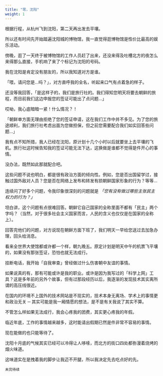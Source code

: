 ```yaml
---
title: "零，沈阳"
weight: 1
---
```


根据行程，从杭州飞到沈阳，第二天再出发去平壤。

所以还有时间先开始踏遍沈阳城的博物馆，我一直觉得逛博物馆是性价比最高的娱乐活动。

傍晚，逛了一天终于被博物馆的工作人员赶了出来，还没来得及吐槽北方的夜怎么来得那么直接，手机响了来了个标记为沈阳的号码。

我在沈阳是肯定没有朋友的，所以我知道对方是谁。

「喂，请问您是…吗？」，对方直呼我的全名，听起来口气有点着急的样子。

还没等我回答，「是这样子的，我们是旅行社的。我们得知您明天将要去朝鲜的旅程，而目前我们这边申报您的签证可能出了点问题…」

哎呦，我心底暗暗一紧！什么情况？！

「朝鲜单方面无理由拒绝了您的签证申请，这在我们工作中并不多见。为了您的旅途顺利，我们旅行社考虑出面为您做担保，但之前您需要配合我们如实回答些问题…」

我有点不知所措，我人已经在沈阳，原计划十几个小时以后就要坐上去平壤的飞机。旅行社这时候告知我的签证可能无法下达，这换做是谁都不觉得是件开心的事情。

没办法，既然如此那就配合吧。

这些问题不说也明白，都是很有政治方面的倾向性。例如，您是否出国留学过，接触过国外敌对人员？您是否在网络上发布和转发有损朝鲜国家形象的行为？等等…

连续问了好多个问题，令我印象很深刻的问题就是 *「您有没有做过哪些主张民主权力的行为？」*

坦白讲，这个问题有点很难回答。朝鲜它自己国家的全称里面不都有「民主」两个字吗？（当然，对于很多社会主义国家而言，人民的含义也仅仅是在国家的全称上）。

回答完他们的问题，对方说现在朝鲜方面下班了，我们明天一早给您送过去加急办理，回头给消息。

看来全世界大使馆都或许都一个样，朝九晚五。原定计划是明天中午的机票飞平壤的，如果没有那张签证，恐怕也就无法成行。

挂断电话，我开始「自我审查」曾经做过什么伤害朝中友谊的事情。

如果说真的有，那有可能或许是我的职业。或许是因为我写过的「科学上网」工具？这是多年前的另外个故事，但有过那段经历以后，我逐渐的发现技术其实离所谓的高压线很近。

在国内的环境不上国外的技术网站是不现实的，技术本身无离场、学术上的事情更和政治无关 ─ 其实可能是我一厢情愿的想法，是不是有关我说了其实不算。

不管怎么样如果无法成行，我会心疼我的团费，其实更心疼我的年假。

临近年底，工作的事情越来越多，这时能请出假期已然是件非常不容易的事情。

现在能做的也只能等待了。

沈阳十月底的气候其实已经可以冷得让人哆嗦，而北方的街口四处都弥漫着烧烤的烟火味道。

这味道实在是拽着我的脚步让我迈不开腿，所以我决定先去吃点好的先。

`未完待续`
